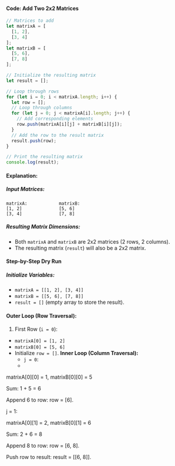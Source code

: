 #### Code: Add Two 2x2 Matrices
```js
// Matrices to add
let matrixA = [
  [1, 2],
  [3, 4]
];
let matrixB = [
  [5, 6],
  [7, 8]
];

// Initialize the resulting matrix
let result = [];

// Loop through rows
for (let i = 0; i < matrixA.length; i++) {
  let row = [];
  // Loop through columns
  for (let j = 0; j < matrixA[i].length; j++) {
    // Add corresponding elements
    row.push(matrixA[i][j] + matrixB[i][j]);
  }
  // Add the row to the result matrix
  result.push(row);
}

// Print the resulting matrix
console.log(result);
```

#### Explanation:

##### Input Matrices:
```text
matrixA:            matrixB:
[1, 2]              [5, 6]
[3, 4]              [7, 8]
```

##### Resulting Matrix Dimensions:
- Both `matrixA` and `matrixB` are 2x2 matrices (2 rows, 2 columns).
- The resulting matrix (`result`) will also be a 2x2 matrix.

#### Step-by-Step Dry Run
##### Initialize Variables:
- `matrixA = [[1, 2], [3, 4]]`
- `matrixB = [[5, 6], [7, 8]]`
- `result = []` (empty array to store the result).

#### Outer Loop (Row Traversal):
1. First Row (`i = 0`):
- `matrixA[0] = [1, 2]`
- `matrixB[0] = [5, 6]`
- Initialize `row = []`.
	**Inner Loop (Column Traversal):**
	- `j = 0`:
	- 

matrixA[0][0] = 1, matrixB[0][0] = 5

Sum: 1 + 5 = 6

Append 6 to row: row = [6].

j = 1:

matrixA[0][1] = 2, matrixB[0][1] = 6

Sum: 2 + 6 = 8

Append 8 to row: row = [6, 8].

Push row to result: result = [[6, 8]].
